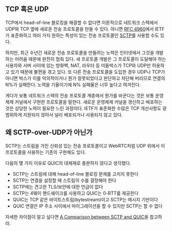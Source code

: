 <!--
## TCP or UDP

If we can't fix head-of-line blocking within TCP, then in theory we should
be able to make a new transport protocol next to UDP and TCP in the network
[SCTP](https://en.wikipedia.org/wiki/Stream_Control_Transmission_Protocol)
which is a transport protocol standardized by the IETF in [RFC
4960](https://tools.ietf.org/html/rfc4960) with several of the desired
characteristics.

However, in recent years efforts to create new transport protocols have almost
entirely been halted because of the difficulties in deploying them on the Internet.
Deployment of new protocols is hampered by many firewalls, NATs, routers and other
middle-boxes that only allow TCP or UDP are deployed between users and the servers
they need to reach. Introducing another transport protocol makes N% of the connections
fail because they are being blocked by boxes that see it not being UDP or TCP and
thus evil or wrong somehow. The N% failure rate is often deemed too high to be
worth the effort.

Additionally, changing things in the transport protocol layer of the network
stack typically means protocols implemented by operating system kernels.
Updating and deploying new operating system kernels is a slow process that
requires significant effort. Many TCP improvements standardized by the IETF
are not widely deployed or used because they are not broadly supported.

## Why not SCTP-over-UDP

SCTP is a reliable transport protocol with streams, and for WebRTC there are
even existing implementations using it over UDP.

This was not deemed good enough as a QUIC alternative due to several reasons,
including:

 - SCTP does not fix the head-of-line-blocking problem for streams
 - SCTP requires the number of streams to be decided at connection setup
 - SCTP does not have a solid TLS/security story
 - SCTP has a 4-way handshake, QUIC offers 0-RTT
 - QUIC is a bytestream like TCP, SCTP is message-based
 - QUIC connections can migrate between IP addresses but SCTP cannot

For more details on the differences, see [A Comparison between SCTP and
QUIC](https://tools.ietf.org/html/draft-joseph-quic-comparison-quic-sctp-00).
-->

## TCP 혹은 UDP

TCP에서 head-of-line 블로킹을 해결할 수 없다면 이론적으로 네트워크 스택에서 UDP와 TCP 옆에
새로운 전송 프로토콜을 만들 수 있다. 아니면
[RFC 4960](https://tools.ietf.org/html/rfc4960)에서 IETF가 표준화하고 여러 가지
원하는 특성이 있는 전송 프로토콜인
[SCTP](https://en.wikipedia.org/wiki/Stream_Control_Transmission_Protocol)를
사용할 수도 있다.

하지만, 최근 수년간 새로운 전송 프로토콜을 만들려는 노력은 인터넷에서 그것을 개발하는 어려움 때문에 완전히 멈춰 있다.
새 프로토콜 개발은 그 프로토콜이 도달해야 하는 사용자와 서버 사이에 있는 방화벽, NAT, 라우터 등 미들박스가 TCP와 UDP만
허용하고 있기 때문에 불편을 겪고 있다. 또 다른 전송 프로토콜을 도입한 경우 UDP나 TCP가 아니면 박스가 이를 악의적이거나
뭔가 잘못되었다고 판단하고 차단해 버리므로 연결의 N%가 실패한다. 노력을 기울이기에 N% 실패율은 너무 높다고 여겨진다.

게다가 보통 네트워크 스택의 전송 프로토콜 계층에서 뭔가를 바꾼다는 것은 보통 운영체제 커널에서 구현한
프로토콜을 말한다. 새로운 운영체제 커널을 갱신하고 배포하는 것은 상당한 노력이 필요한 느린 과정이다.
IETF가 표준화한 수많은 TCP 개선사항도 광범위하게 지원되지 않아서 널리 배포되거나 사용되지 않고 있다.

## 왜 SCTP-over-UDP가 아닌가

SCTP는 스트림을 가진 신뢰성 있는 전송 프로토콜이고 WebRTC처럼 UDP 위에서 이 프로토콜을
사용하는 기존의 구현체도 있다.

다음의 몇 가지 이유로 QUIC의 대체재로 충분하지 않다고 생각했다.

 - SCTP는 스트림에 대해 head-of-line 블로킹 문제를 고치지 못한다
 - SCTP는 연결을 설정할 때 스트림의 수를 결정해야 한다
 - SCTP에는 견고한 TLS/보안에 대한 언급이 없다
 - SCTP는 4웨이 핸드쉐이크를 사용하고 QUIC는 0-RTT를 제공한다
 - QUIC는 TCP 같은 바이트스트림(bytestream)이고 SCTP는 메시지 기반이다
 - QUIC 연결은 IP 주소 사이에서 마이그레이션을 할 수 있지만 SCTP는 할 수 없다

자세한 차이점이 알고 싶다면
[A Comparison between SCTP and QUIC](https://tools.ietf.org/html/draft-joseph-quic-comparison-quic-sctp-00)을
참고하라.
